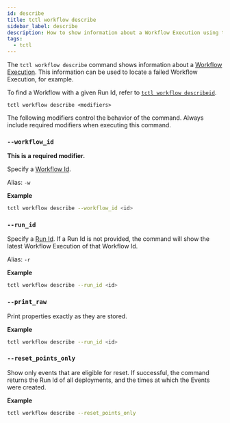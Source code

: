 ```yaml
---
id: describe
title: tctl workflow describe
sidebar_label: describe
description: How to show information about a Workflow Execution using tctl.
tags:
  - tctl
---
```


The `tctl workflow describe` command shows information about a [Workflow Execution](/concepts/what-is-a-workflow-execution).
This information can be used to locate a failed Workflow Execution, for example.

To find a Workflow with a given Run Id, refer to [`tctl workflow describeid`](/tctl-v1/workflow/describeid).

`tctl workflow describe <modifiers>`

The following modifiers control the behavior of the command.
Always include required modifiers when executing this command.

### `--workflow_id`

**This is a required modifier.**

Specify a [Workflow Id](/concepts/what-is-a-workflow-id).

Alias: `-w`

**Example**

```bash
tctl workflow describe --workflow_id <id>
```

### `--run_id`

Specify a [Run Id](/concepts/what-is-a-run-id).
If a Run Id is not provided, the command will show the latest Workflow Execution of that Workflow Id.

Alias: `-r`

**Example**

```bash
tctl workflow describe --run_id <id>
```

### `--print_raw`

Print properties exactly as they are stored.

**Example**

```bash
tctl workflow describe --run_id <id>
```

### `--reset_points_only`

Show only events that are eligible for reset.
If successful, the command returns the Run Id of all deployments, and the times at which the Events were created.

**Example**

```bash
tctl workflow describe --reset_points_only
```
